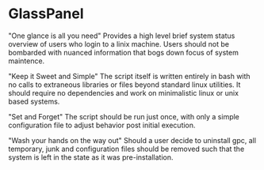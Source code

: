 GlassPanel
==========

"One glance is all you need"
Provides a high level brief system status overview of users who login to a linix machine.
Users should not be bombarded with nuanced information that bogs down focus of system maintence.

"Keep it Sweet and Simple"
The script itself is written entirely in bash with no calls to extraneous libraries or files beyond standard linux utilities.
It should require no dependencies and work on minimalistic linux or unix based systems.

"Set and Forget"
The script should be run just once, with only a simple configuration file to adjust behavior post initial execution.

"Wash your hands on the way out"
Should a user decide to uninstall gpc, all temporary, junk and configuration files should be removed such that the system is left in the state as it was pre-installation.
